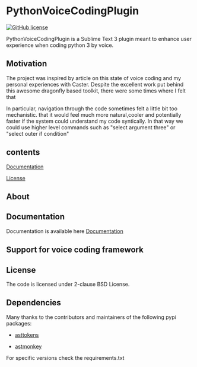 # PythonVoiceCodingPlugin

[![GitHub license](https://img.shields.io/github/license/Naereen/StrapDown.js.svg)](https://github.com/mpourmpoulis/PythonVoiceCodingPlugin/blob/master/LICENSE)

PythonVoiceCodingPlugin is a Sublime Text 3 plugin meant to enhance user experience 
when coding python 3 by voice. 

[](doc/example_5.gif)

## Motivation

The project was inspired by article on this state of voice coding  and my personal experiences
with  Caster. Despite the excellent work put behind this awesome dragonfly based toolkit, 
there were some times where I felt that 

In particular, navigation through the code sometimes felt a little bit too mechanistic. 
that it would feel much more natural,cooler  and potentially faster if the system could understand my code syntically.
In that way we could use higher level commands such as "select argument three" or "select outer if condition" 

## contents
[Documentation](#documentation)

[License](#license)

## About

## Documentation

Documentation is available here [Documentation](doc/README.md)

## Support for voice coding framework



## License

The code is licensed under 2-clause BSD License.

## Dependencies

Many thanks to the contributors and maintainers of the following pypi packages:

* [asttokens](https://github.com/gristlabs/asttokens)

* [astmonkey](https://github.com/mutpy/astmonkey)

For specific versions check the requirements.txt


